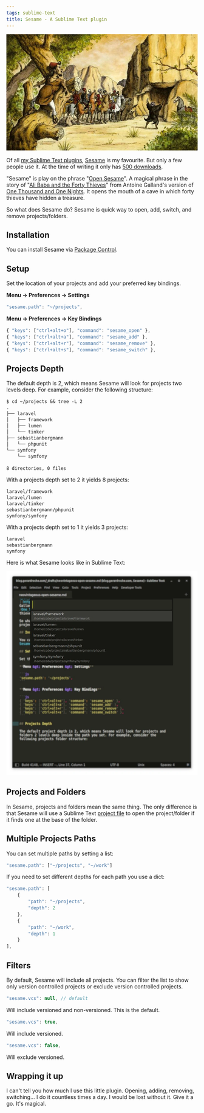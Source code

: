 ```yaml
---
tags: sublime-text
title: Sesame - A Sublime Text plugin
---
```


![Ali Baba overhearing one of the thieves saying "Open Sesame"](/assets/2023-05-19-open-sesame.webp)

Of all [my Sublime Text plugins](https://packagecontrol.io/browse/authors/gerardroche), [Sesame](https://packagecontrol.io/packages/Sesame) is my favourite. But only a few people use it. At the time of writing it only has [500 downloads](https://packagecontrol.io/packages/Sesame).

"Sesame" is play on the phrase "[Open Sesame](https://en.wikipedia.org/wiki/Open_sesame)". A magical phrase in the story of "[Ali Baba and the Forty Thieves](https://en.wikipedia.org/wiki/Ali_Baba_and_the_Forty_Thieves)" from Antoine Galland's version of [One Thousand and One Nights](https://en.wikipedia.org/wiki/One_Thousand_and_One_Nights). It opens the mouth of a cave in which forty thieves have hidden a treasure.

So what does Sesame do? Sesame is quick way to open, add, switch, and remove projects/folders.

## Installation

You can install Sesame via [Package Control](https://packagecontrol.io/packages/Sesame).

## Setup

Set the location of your projects and add your preferred key bindings.

**Menu → Preferences → Settings**

```js
"sesame.path": "~/projects",
```

**Menu → Preferences → Key Bindings**

```js
{ "keys": ["ctrl+alt+o"], "command": "sesame_open" },
{ "keys": ["ctrl+alt+a"], "command": "sesame_add" },
{ "keys": ["ctrl+alt+r"], "command": "sesame_remove" },
{ "keys": ["ctrl+alt+s"], "command": "sesame_switch" },
```

## Projects Depth

The default depth is 2, which means Sesame will look for projects two levels deep. For example, consider the following structure:

```terminal
$ cd ~/projects && tree -L 2
.
├── laravel
│   ├── framework
│   ├── lumen
│   └── tinker
├── sebastianbergmann
│   └── phpunit
└── symfony
    └── symfony

8 directories, 0 files
```

With a projects depth set to 2 it yields 8 projects:

```
laravel/framework
laravel/lumen
laravel/tinker
sebastianbergmann/phpunit
symfony/symfony
```

With a projects depth set to 1 it yields 3 projects:

```
laravel
sebastianbergmann
symfony
```

Here is what Sesame looks like in Sublime Text:

![Open Sesame command](/assets/2023-05-19-open-sesame-command.webp)

## Projects and Folders

In Sesame, projects and folders mean the same thing. The only difference is that Sesame will use a Sublime Text [project file](https://www.sublimetext.com/docs/projects.html) to open the project/folder if it finds one at the base of the folder.

## Multiple Projects Paths

You can set multiple paths by setting a list:

```js
"sesame.path": ["~/projects", "~/work"]
```

If you need to set different depths for each path you use a dict:

```js
"sesame.path": [
    {
        "path": "~/projects",
        "depth": 2
    },
    {
        "path": "~/work",
        "depth": 1
    }
],
```

## Filters

By default, Sesame will include all projects. You can filter the list to show only version controlled projects or exclude version controlled projects.

```js
"sesame.vcs": null, // default
```

Will include versioned and non-versioned. This is the default.

```js
"sesame.vcs": true,
```

Will include versioned.

```js
"sesame.vcs": false,
```

Will exclude versioned.

## Wrapping it up

I can't tell you how much I use this little plugin. Opening, adding, removing, switching... I do it countless times a day. I would be lost without it. Give it a go. It's magical.
